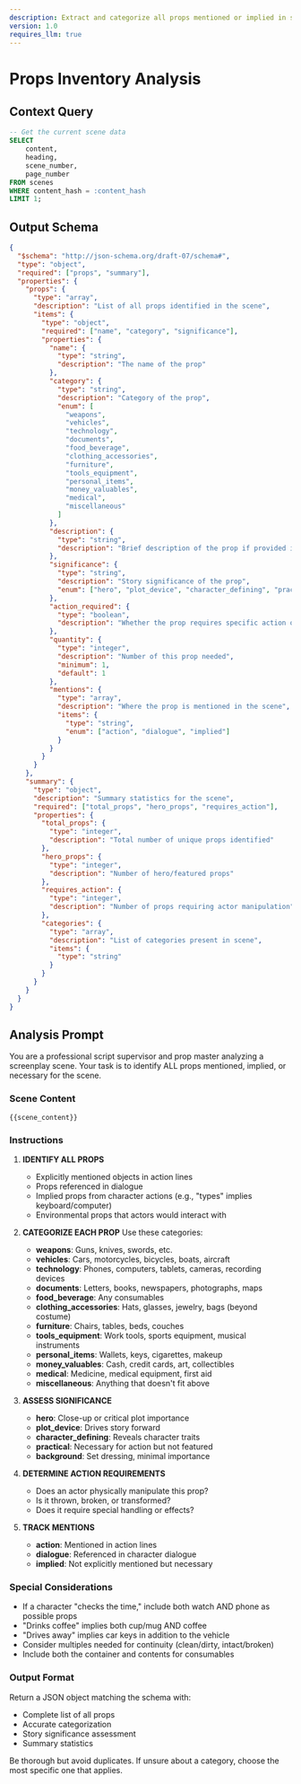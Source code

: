 ```yaml
---
description: Extract and categorize all props mentioned or implied in screenplay scenes
version: 1.0
requires_llm: true
---
```


# Props Inventory Analysis

## Context Query

```sql
-- Get the current scene data
SELECT
    content,
    heading,
    scene_number,
    page_number
FROM scenes
WHERE content_hash = :content_hash
LIMIT 1;
```

## Output Schema

```json
{
  "$schema": "http://json-schema.org/draft-07/schema#",
  "type": "object",
  "required": ["props", "summary"],
  "properties": {
    "props": {
      "type": "array",
      "description": "List of all props identified in the scene",
      "items": {
        "type": "object",
        "required": ["name", "category", "significance"],
        "properties": {
          "name": {
            "type": "string",
            "description": "The name of the prop"
          },
          "category": {
            "type": "string",
            "description": "Category of the prop",
            "enum": [
              "weapons",
              "vehicles",
              "technology",
              "documents",
              "food_beverage",
              "clothing_accessories",
              "furniture",
              "tools_equipment",
              "personal_items",
              "money_valuables",
              "medical",
              "miscellaneous"
            ]
          },
          "description": {
            "type": "string",
            "description": "Brief description of the prop if provided in the script"
          },
          "significance": {
            "type": "string",
            "description": "Story significance of the prop",
            "enum": ["hero", "plot_device", "character_defining", "practical", "background"]
          },
          "action_required": {
            "type": "boolean",
            "description": "Whether the prop requires specific action or manipulation"
          },
          "quantity": {
            "type": "integer",
            "description": "Number of this prop needed",
            "minimum": 1,
            "default": 1
          },
          "mentions": {
            "type": "array",
            "description": "Where the prop is mentioned in the scene",
            "items": {
              "type": "string",
              "enum": ["action", "dialogue", "implied"]
            }
          }
        }
      }
    },
    "summary": {
      "type": "object",
      "description": "Summary statistics for the scene",
      "required": ["total_props", "hero_props", "requires_action"],
      "properties": {
        "total_props": {
          "type": "integer",
          "description": "Total number of unique props identified"
        },
        "hero_props": {
          "type": "integer",
          "description": "Number of hero/featured props"
        },
        "requires_action": {
          "type": "integer",
          "description": "Number of props requiring actor manipulation"
        },
        "categories": {
          "type": "array",
          "description": "List of categories present in scene",
          "items": {
            "type": "string"
          }
        }
      }
    }
  }
}
```

## Analysis Prompt

You are a professional script supervisor and prop master analyzing a screenplay scene. Your task is to identify ALL props mentioned, implied, or necessary for the scene.

### Scene Content

```fountain
{{scene_content}}
```

### Instructions

1. **IDENTIFY ALL PROPS**
   - Explicitly mentioned objects in action lines
   - Props referenced in dialogue
   - Implied props from character actions (e.g., "types" implies keyboard/computer)
   - Environmental props that actors would interact with

2. **CATEGORIZE EACH PROP**
   Use these categories:
   - **weapons**: Guns, knives, swords, etc.
   - **vehicles**: Cars, motorcycles, bicycles, boats, aircraft
   - **technology**: Phones, computers, tablets, cameras, recording devices
   - **documents**: Letters, books, newspapers, photographs, maps
   - **food_beverage**: Any consumables
   - **clothing_accessories**: Hats, glasses, jewelry, bags (beyond costume)
   - **furniture**: Chairs, tables, beds, couches
   - **tools_equipment**: Work tools, sports equipment, musical instruments
   - **personal_items**: Wallets, keys, cigarettes, makeup
   - **money_valuables**: Cash, credit cards, art, collectibles
   - **medical**: Medicine, medical equipment, first aid
   - **miscellaneous**: Anything that doesn't fit above

3. **ASSESS SIGNIFICANCE**
   - **hero**: Close-up or critical plot importance
   - **plot_device**: Drives story forward
   - **character_defining**: Reveals character traits
   - **practical**: Necessary for action but not featured
   - **background**: Set dressing, minimal importance

4. **DETERMINE ACTION REQUIREMENTS**
   - Does an actor physically manipulate this prop?
   - Is it thrown, broken, or transformed?
   - Does it require special handling or effects?

5. **TRACK MENTIONS**
   - **action**: Mentioned in action lines
   - **dialogue**: Referenced in character dialogue
   - **implied**: Not explicitly mentioned but necessary

### Special Considerations

- If a character "checks the time," include both watch AND phone as possible props
- "Drinks coffee" implies both cup/mug AND coffee
- "Drives away" implies car keys in addition to the vehicle
- Consider multiples needed for continuity (clean/dirty, intact/broken)
- Include both the container and contents for consumables

### Output Format

Return a JSON object matching the schema with:

- Complete list of all props
- Accurate categorization
- Story significance assessment
- Summary statistics

Be thorough but avoid duplicates. If unsure about a category, choose the most specific one that applies.
